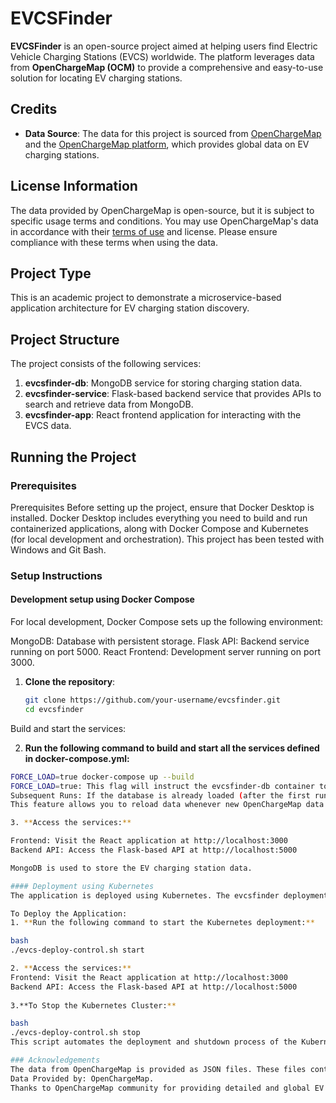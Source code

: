 # EVCSFinder

**EVCSFinder** is an open-source project aimed at helping users find Electric Vehicle Charging Stations (EVCS) worldwide. The platform leverages data from **OpenChargeMap (OCM)** to provide a comprehensive and easy-to-use solution for locating EV charging stations.

## Credits

- **Data Source**: The data for this project is sourced from [OpenChargeMap](https://github.com/openchargemap/ocm-export) and the [OpenChargeMap platform](https://openchargemap.org/), which provides global data on EV charging stations.

## License Information

The data provided by OpenChargeMap is open-source, but it is subject to specific usage terms and conditions. You may use OpenChargeMap's data in accordance with their [terms of use](https://openchargemap.org/site/terms) and license. Please ensure compliance with these terms when using the data.

## Project Type 
This is an academic project to demonstrate a microservice-based application architecture for EV charging station discovery.

## Project Structure

The project consists of the following services:

1. **evcsfinder-db**: MongoDB service for storing charging station data.
2. **evcsfinder-service**: Flask-based backend service that provides APIs to search and retrieve data from MongoDB.
3. **evcsfinder-app**: React frontend application for interacting with the EVCS data.

## Running the Project

### Prerequisites

Prerequisites
Before setting up the project, ensure that Docker Desktop is installed. Docker Desktop includes everything you need to build and run containerized applications, along with Docker Compose and Kubernetes (for local development and orchestration). This project has been tested with Windows and Git Bash.

### Setup Instructions
#### Development setup using Docker Compose
For local development, Docker Compose sets up the following environment:

MongoDB: Database with persistent storage.
Flask API: Backend service running on port 5000.
React Frontend: Development server running on port 3000.
1. **Clone the repository**:

   ```bash
   git clone https://github.com/your-username/evcsfinder.git
   cd evcsfinder
Build and start the services:

2. **Run the following command to build and start all the services defined in docker-compose.yml:**

```bash
FORCE_LOAD=true docker-compose up --build
FORCE_LOAD=true: This flag will instruct the evcsfinder-db container to clone the OpenChargeMap Export Repository and load the data into the MongoDB database.
Subsequent Runs: If the database is already loaded (after the first run), you can set FORCE_LOAD=false to skip reloading the data.
This feature allows you to reload data whenever new OpenChargeMap data is available.

3. **Access the services:**

Frontend: Visit the React application at http://localhost:3000
Backend API: Access the Flask-based API at http://localhost:5000

MongoDB is used to store the EV charging station data.

#### Deployment using Kubernetes
The application is deployed using Kubernetes. The evcsfinder deployment manifests are provided in the EVCSFinderDeployment directory.

To Deploy the Application:
1. **Run the following command to start the Kubernetes deployment:**

bash
./evcs-deploy-control.sh start

2. **Access the services:**
Frontend: Visit the React application at http://localhost:3000
Backend API: Access the Flask-based API at http://localhost:5000
   
3.**To Stop the Kubernetes Cluster:**

bash
./evcs-deploy-control.sh stop
This script automates the deployment and shutdown process of the Kubernetes cluster for the EVCSFinder application.

### Acknowledgements
The data from OpenChargeMap is provided as JSON files. These files contain detailed information about charging stations, including metadata and country references.
Data Provided by: OpenChargeMap.
Thanks to OpenChargeMap community for providing detailed and global EV charging station data.

